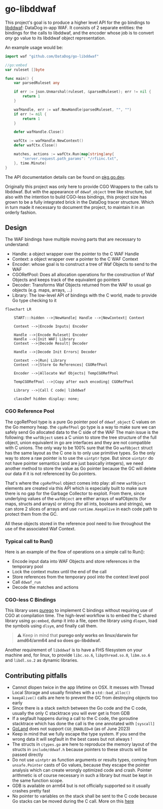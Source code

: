 # go-libddwaf

This project's goal is to produce a higher level API for the go bindings to [libddwaf](https://github.com/DataDog/libddwaf): DataDog in-app WAF.
It consists of 2 separate entities: the bindings for the calls to libddwaf, and the encoder whose job is to convert _any_ go value to its libddwaf object representation.

An example usage would be:

```go
import waf "github.com/DataDog/go-libddwaf"

//go:embed
var ruleset []byte

func main() {
    var parsedRuleset any

    if err := json.Unmarshal(ruleset, &parsedRuleset); err != nil {
        return 1
    }

    wafHandle, err := waf.NewHandle(parsedRuleset, "", "")
    if err != nil {
        return 1
    }

    defer wafHandle.Close()

    wafCtx := wafHandle.NewContext()
    defer wafCtx.Close()

    matches, actions := wafCtx.Run(map[string]any{
        "server.request.path_params": "/rfiinc.txt",
    }, time.Minute)
}
```

The API documentation details can be found on [pkg.go.dev](https://pkg.go.dev/github.com/DataDog/go-libddwaf).

Originally this project was only here to provide CGO Wrappers to the calls to libddwaf.
But with the appearance of `ddwaf_object` tree like structure,
but also with the intention to build CGO-less bindings, this project size has grown to be a fully integrated brick in the DataDog tracer structure.
Which in turn made it necessary to document the project, to maintain it in an orderly fashion.

## Design

The WAF bindings have multiple moving parts that are necessary to understand:

- Handle: a object wrapper over the pointer to the C WAF Handle
- Context: a object wrapper over a pointer to the C WAF Context
- Encoder: whose goal is to construct a tree of Waf Objects to send to the WAF
- CGORefPool: Does all allocation operations for the construction of Waf Objects and keeps track of the equivalent go pointers
- Decoder: Transforms Waf Objects returned from the WAF to usual go objects (e.g. maps, arrays, ...)
- Library: The low-level API of bindings with the C world, made to provide Go type checking to it

```mermaid
flowchart LR

    START:::hidden -->|NewHandle| Handle -->|NewContext| Context

    Context -->|Encode Inputs| Encoder

    Handle -->|Encode Ruleset| Encoder
    Handle -->|Init WAF| Library
    Context -->|Decode Result| Decoder

    Handle -->|Decode Init Errors| Decoder

    Context -->|Run| Library
    Context -->|Store Go References| CGORefPool

    Encoder -->|Allocate Waf Objects| TempCGORefPool

    TempCGORefPool -->|Copy after each encoding| CGORefPool

    Library -->|Call C code| libddwaf

    classDef hidden display: none;
```

### CGO Reference Pool

The cgoRefPool type is a pure Go pointer pool of `ddwaf_object` C values on the Go memory heap.
the `cgoRefPool` go type is a way to make sure we can safely send Go allocated data to the C side of the WAF
The main issue is the following: the `wafObject` uses a C union to store the tree structure of the full object,
union equivalent in go are interfaces and they are not compatible with C unions. The only way to be 100% sure
that the Go `wafObject` struct has the same layout as the C one is to only use primitive types. So the only way to
store a raw pointer is to use the `uintptr` type. But since `uintptr` do not have pointer semantics (and are just
basically integers), we need another method to store the value as Go pointer because the GC will delete our data if it
is not referenced by Go pointers.

That's where the `cgoRefPool` object comes into play: all new `wafObject` elements are created via this API which is especially
built to make sure there is no gap for the Garbage Collector to exploit. From there, since underlying values of the
`wafObject` are either arrays of wafObjects (for maps, structs and arrays) or string (for all ints, booleans and strings),
we can store 2 slices of arrays and use `runtime.KeepAlive` in each code path to protect them from the GC.

All these objects stored in the reference pool need to live throughout the use of the associated Waf Context.

### Typical call to Run()

Here is an example of the flow of operations on a simple call to Run():

- Encode input data into WAF Objects and store references in the temporary pool
- Lock the context mutex until the end of the call
- Store references from the temporary pool into the context level pool
- Call `ddwaf_run`
- Decode the matches and actions

### CGO-less C Bindings

This library uses [purego](https://github.com/ebitengine/purego) to implement C bindings without requiring use of CGO at compilation time. The high-level workflow
is to embed the C shared library using `go:embed`, dump it into a file, open the library using `dlopen`, load the
symbols using `dlsym`, and finally call them.

> :warning: Keep in mind that **purego only works on linux/darwin for amd64/arm64 and so does go-libddwaf.**

Another requirement of `libddwaf` is to have a FHS filesystem on your machine and, for linux, to provide `libc.so.6`,
`libpthread.so.0`, `libm.so.6` and `libdl.so.2` as dynamic libraries.

## Contributing pitfalls

- Cannot dlopen twice in the app lifetime on OSX. It messes with Thread Local Storage and usually finishes with a `std::bad_alloc()`
- `keepAlive()` calls are here to prevent the GC from destroying objects too early
- Since there is a stack switch between the Go code and the C code, usually the only C stacktrace you will ever get is from GDB
- If a segfault happens during a call to the C code, the goroutine stacktrace which has done the call is the one annotated with `[syscall]`
- [GoLand](https://www.jetbrains.com/go/) does not support `CGO_ENABLED=0` (as of June 2023)
- Keep in mind that we fully escape the type system. If you send the wrong data it will segfault in the best cases but not always !
- The structs in `ctypes.go` are here to reproduce the memory layout of the structs in `include/ddwaf.h` because pointers to these structs will be passed directly
- Do not use `uintptr` as function arguments or results types, coming from `unsafe.Pointer` casts of Go values, because they escape the pointer analysis which can create wrongly optimized code and crash. Pointer arithmetic is of course necessary in such a library but must be kept in the same function scope.
- GDB is available on arm64 but is not officially supported so it usually crashes pretty fast
- No pointer to variables on the stack shall be sent to the C code because Go stacks can be moved during the C call. More on this [here](https://medium.com/@trinad536/escape-analysis-in-golang-fc81b78f3550)